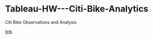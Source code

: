 # Tableau-HW---Citi-Bike-Analytics



 Citi Bike Observations and Analysis  
 
[link](https://public.tableau.com/views/TableauHW-CitiBikeAnalytics/citibikeJC092021Report?:language=en-US&publish=yes&:display_count=n&:origin=viz_share_link)
